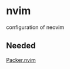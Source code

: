 # nvim
configuration of neovim


## Needed
[Packer.nvim](https://github.com/wbthomason/packer.nvim)
